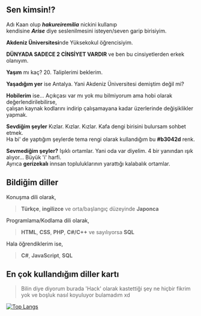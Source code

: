 ## Sen kimsin!?
Adı Kaan olup ***hakureiremilia*** nickini kullanıp  
kendisine ***Arise*** diye seslenilmesini isteyen/seven garip birisiyim.  

**Akdeniz Üniversitesi**nde Yüksekokul öğrencisiyim.  

**DÜNYADA SADECE 2 CİNSİYET VARDIR** ve ben bu cinsiyetlerden erkek olanıyım.  

**Yaşım** mı kaç? 20. Taliplerimi beklerim.  

**Yaşadığım yer** ise Antalya. Yani Akdeniz Üniversitesi demiştim değil mi?  

**Hobilerim** ise... Açıkçası var mı yok mu bilmiyorum ama hobi olarak değerlendirilebilirse,  
çalışan kaynak kodlarını indirip çalışamayana kadar üzerlerinde değişiklikler yapmak.  

**Sevdiğim şeyler** Kızlar. Kızlar. Kızlar. Kafa dengi birisini bulursam sohbet etmek.  
Ha bi' de yaptığım şeylerde tema rengi olarak kullandığım bu **#b3042d** renk.  

**Sevmediğim şeyler?** Işıklı ortamlar. Yani oda var diyelim. 4 bir yanından ışık alıyor... Büyük 'i' harfi.  
Ayrıca **gerizekalı** innsan topluluklarının yarattığı kalabalık ortamlar.  

## Bildiğim diller
Konuşma dili olarak,

> **Türkçe**, **ingilizce** ve orta/başlangıç düzeyinde **Japonca**

Programlama/Kodlama dili olarak,

> **HTML**, **CSS**, **PHP**, **C#/C++** ve sayılıyorsa **SQL**

Hala öğrendiklerim ise,

> **C#**, **JavaScript**, **SQL**

## En çok kullandığım diller kartı

> Bilin diye diyorum burada 'Hack' olarak kastettiği şey ne hiçbir fikrim yok ve boşluk nasıl koyuluyor bulamadım xd

[![Top Langs](https://github-readme-stats.vercel.app/api/top-langs/?username=hakureiremilia&border_color=ff5996&text_color=ffdc2e&locale=tr&title_color=ff3b62&bg_color=260215&custom_title=En_Çok_Kullandığım_Diller&exclude_repo=Mindustry)](https://github.com/anuraghazra/github-readme-stats)
